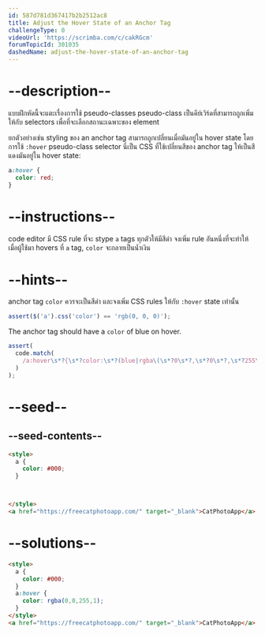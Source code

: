 ```yaml
---
id: 587d781d367417b2b2512ac8
title: Adjust the Hover State of an Anchor Tag
challengeType: 0
videoUrl: 'https://scrimba.com/c/cakRGcm'
forumTopicId: 301035
dashedName: adjust-the-hover-state-of-an-anchor-tag
---
```


# --description--

แบบฝึกหัดนี้จะแตะเรื่องการใช้ pseudo-classes
pseudo-class เป็นคีย์เวิร์ดที่สามารถถูกเพิ่มให้กับ selectors เพื่อที่จะเลือกสถานะเฉพาะของ element

ยกตัวอย่างเช่น styling ของ an anchor tag สามารถถูกเปลี่ยนเมื่อมันอยู่ใน  hover state โดยการใช้ `:hover` pseudo-class selector
นี่เป็น CSS ที่ใช้เปลี่ยนสีของ anchor tag ให้เป็นสีแดงมันอยู่ใน hover state:

```css
a:hover {
  color: red;
}
```

# --instructions--

code editor มี CSS rule ที่จะ stype `a` tags ทุกตัวให้มีสีดำ
จงเพิ่ม rule อันหนึ่งที่จะทำให้เมื่อผู้ใช้มา hovers ที่ `a` tag, `color` จะกลายเป็นน้ำเงิน

# --hints--

anchor tag `color` ควรจะเป็นสีดำ และจงเพิ่ม CSS rules ให้กับ `:hover` state เท่านั้น

```js
assert($('a').css('color') == 'rgb(0, 0, 0)');
```

The anchor tag should have a `color` of blue on hover.

```js
assert(
  code.match(
    /a:hover\s*?{\s*?color:\s*?(blue|rgba\(\s*?0\s*?,\s*?0\s*?,\s*?255\s*?,\s*?1\s*?\)|#00F|rgb\(\s*?0\s*?,\s*?0\s*?,\s*?255\s*?\))\s*?;\s*?}/gi
  )
);
```

# --seed--

## --seed-contents--

```html
<style>
  a {
    color: #000;
  }



</style>
<a href="https://freecatphotoapp.com/" target="_blank">CatPhotoApp</a>
```

# --solutions--

```html
<style>
  a {
    color: #000;
  }
  a:hover {
    color: rgba(0,0,255,1);
  }
</style>
<a href="https://freecatphotoapp.com/" target="_blank">CatPhotoApp</a>
```
